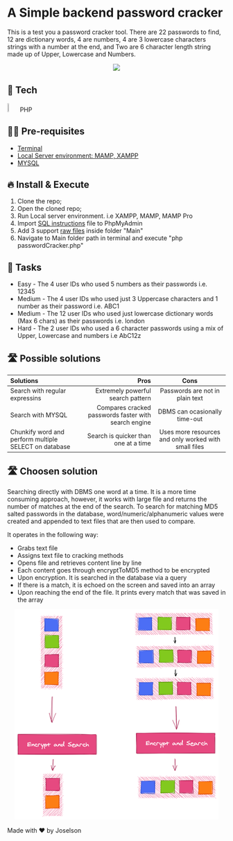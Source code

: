 # A Simple backend password cracker

This is a test you a password cracker tool. There are 22 passwords to find, 12 are dictionary words, 4 are numbers, 4 are 3 lowercase characters strings with a number at the end, and Two are 6 character length string made up of Upper, Lowercase and Numbers.

<p align="center">
  <img src="https://github.com/JCassio1/Backend-Password-Cracker/blob/main/Assets/Video.gif" />
</p>

## 🚀 Tech

<div>
<img src="https://logos-download.com/wp-content/uploads/2016/09/PHP_logo.png" width="5%" height="5%"> PHP
</div>


## ✋🏻 Pre-requisites

- [Terminal](https://www.youtube.com/watch?v=5XgBd6rjuDQ)
- [Local Server environment: MAMP, XAMPP](https://www.youtube.com/watch?v=Zo5gGr0DWhg)
- [MYSQL](https://www.youtube.com/watch?v=-BDbOOY9jsc)


## 🔥 Install & Execute

1. Clone the repo;
2. Open the cloned repo;
3. Run Local server environment. i.e XAMPP, MAMP, MAMP Pro
4. Import [SQL instructions](https://github.com/JCassio1/Backend-Password-Cracker/blob/main/helpers/not_so_smart_users.sql.txt) file to PhpMyAdmin
5. Add 3 support [raw files](https://drive.google.com/drive/folders/1f5bXWDniLVd6idhzPSHvbo3HUsOctAvf?usp=sharing) inside folder "Main"
6. Navigate to Main folder path in terminal and execute "php passwordCracker.php"

## 🦾 Tasks
- Easy - The 4 user IDs who used 5 numbers as their passwords i.e. 12345
- Medium - The 4 user IDs who used just 3 Uppercase characters and 1 number as their password i.e. ABC1
- Medium - The 12 user IDs who used just lowercase dictionary words (Max 6 chars) as their passwords i.e. london
- Hard - The 2 user IDs who used a 6 character passwords using a mix of Upper, Lowercase and numbers i.e AbC12z 


## 🛣 Possible solutions
Solutions | Pros | Cons
| :--- | ---: | :---:
Search with regular expressins  | Extremely powerful search pattern | Passwords are not in plain text
Search with MYSQL  | Compares cracked passwords faster with search engine | DBMS can ocasionally time-out
Chunkify word and perform multiple SELECT on database  | Search is quicker than one at a time | Uses more resources and only worked with small files


## 🛣 Choosen solution

Searching directly with DBMS one word at a time. It is a more time consuming approach, however, it works with large file and returns the number of matches at the end of the search. To search for matching MD5 salted passwords in the database, word/numeric/alphanumeric values were created and appended to text files that are then used to compare.

It operates in the following way:

- Grabs text file
- Assigns text file to cracking methods
- Opens file and retrieves content line by line
- Each content goes through encryptToMD5 method to be encrypted
- Upon encryption. It is searched in the database via a query
- If there is a match, it is echoed on the screen and saved into an array
- Upon reaching the end of the file. It prints every match that was saved in the array

<p align="center">
  <img src="https://github.com/JCassio1/Backend-Password-Cracker/blob/main/Assets/flow-diagram.png" />
</p>


Made with ❤️ by Joselson
